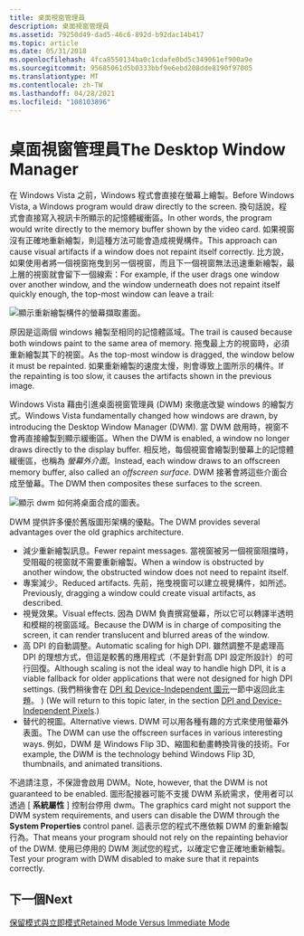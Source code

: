 ```yaml
---
title: 桌面視窗管理員
description: 桌面視窗管理員
ms.assetid: 79250d49-dad5-46c6-892d-b92dac14b417
ms.topic: article
ms.date: 05/31/2018
ms.openlocfilehash: 4fca8550134ba0c1cdafe0bd5c349061ef900a9e
ms.sourcegitcommit: 95685061d5b0333bbf9e6ebd208dde8190f97005
ms.translationtype: MT
ms.contentlocale: zh-TW
ms.lasthandoff: 04/28/2021
ms.locfileid: "108103896"
---
```

# <a name="the-desktop-window-manager"></a><span data-ttu-id="6ef23-103">桌面視窗管理員</span><span class="sxs-lookup"><span data-stu-id="6ef23-103">The Desktop Window Manager</span></span>

<span data-ttu-id="6ef23-104">在 Windows Vista 之前，Windows 程式會直接在螢幕上繪製。</span><span class="sxs-lookup"><span data-stu-id="6ef23-104">Before Windows Vista, a Windows program would draw directly to the screen.</span></span> <span data-ttu-id="6ef23-105">換句話說，程式會直接寫入視訊卡所顯示的記憶體緩衝區。</span><span class="sxs-lookup"><span data-stu-id="6ef23-105">In other words, the program would write directly to the memory buffer shown by the video card.</span></span> <span data-ttu-id="6ef23-106">如果視窗沒有正確地重新繪製，則這種方法可能會造成視覺構件。</span><span class="sxs-lookup"><span data-stu-id="6ef23-106">This approach can cause visual artifacts if a window does not repaint itself correctly.</span></span> <span data-ttu-id="6ef23-107">比方說，如果使用者將一個視窗拖曳到另一個視窗，而且下一個視窗無法迅速重新繪製，最上層的視窗就會留下一個線索：</span><span class="sxs-lookup"><span data-stu-id="6ef23-107">For example, if the user drags one window over another window, and the window underneath does not repaint itself quickly enough, the top-most window can leave a trail:</span></span>

![顯示重新繪製構件的螢幕擷取畫面。](images/graphics04.png)

<span data-ttu-id="6ef23-109">原因是這兩個 windows 繪製至相同的記憶體區域。</span><span class="sxs-lookup"><span data-stu-id="6ef23-109">The trail is caused because both windows paint to the same area of memory.</span></span> <span data-ttu-id="6ef23-110">拖曳最上方的視窗時，必須重新繪製其下的視窗。</span><span class="sxs-lookup"><span data-stu-id="6ef23-110">As the top-most window is dragged, the window below it must be repainted.</span></span> <span data-ttu-id="6ef23-111">如果重新繪製的速度太慢，則會導致上圖所示的構件。</span><span class="sxs-lookup"><span data-stu-id="6ef23-111">If the repainting is too slow, it causes the artifacts shown in the previous image.</span></span>

<span data-ttu-id="6ef23-112">Windows Vista 藉由引進桌面視窗管理員 (DWM) 來徹底改變 windows 的繪製方式。</span><span class="sxs-lookup"><span data-stu-id="6ef23-112">Windows Vista fundamentally changed how windows are drawn, by introducing the Desktop Window Manager (DWM).</span></span> <span data-ttu-id="6ef23-113">當 DWM 啟用時，視窗不會再直接繪製到顯示緩衝區。</span><span class="sxs-lookup"><span data-stu-id="6ef23-113">When the DWM is enabled, a window no longer draws directly to the display buffer.</span></span> <span data-ttu-id="6ef23-114">相反地，每個視窗會繪製到螢幕上的記憶體緩衝區，也稱為 *螢幕外介面*。</span><span class="sxs-lookup"><span data-stu-id="6ef23-114">Instead, each window draws to an offscreen memory buffer, also called an *offscreen surface*.</span></span> <span data-ttu-id="6ef23-115">DWM 接著會將這些介面合成至螢幕。</span><span class="sxs-lookup"><span data-stu-id="6ef23-115">The DWM then composites these surfaces to the screen.</span></span>

![顯示 dwm 如何將桌面合成的圖表。](images/graphics05.png)

<span data-ttu-id="6ef23-117">DWM 提供許多優於舊版圖形架構的優點。</span><span class="sxs-lookup"><span data-stu-id="6ef23-117">The DWM provides several advantages over the old graphics architecture.</span></span>

-   <span data-ttu-id="6ef23-118">減少重新繪製訊息。</span><span class="sxs-lookup"><span data-stu-id="6ef23-118">Fewer repaint messages.</span></span> <span data-ttu-id="6ef23-119">當視窗被另一個視窗阻擋時，受阻礙的視窗就不需要重新繪製。</span><span class="sxs-lookup"><span data-stu-id="6ef23-119">When a window is obstructed by another window, the obstructed window does not need to repaint itself.</span></span>
-   <span data-ttu-id="6ef23-120">專案減少。</span><span class="sxs-lookup"><span data-stu-id="6ef23-120">Reduced artifacts.</span></span> <span data-ttu-id="6ef23-121">先前，拖曳視窗可以建立視覺構件，如所述。</span><span class="sxs-lookup"><span data-stu-id="6ef23-121">Previously, dragging a window could create visual artifacts, as described.</span></span>
-   <span data-ttu-id="6ef23-122">視覺效果。</span><span class="sxs-lookup"><span data-stu-id="6ef23-122">Visual effects.</span></span> <span data-ttu-id="6ef23-123">因為 DWM 負責撰寫螢幕，所以它可以轉譯半透明和模糊的視窗區域。</span><span class="sxs-lookup"><span data-stu-id="6ef23-123">Because the DWM is in charge of compositing the screen, it can render translucent and blurred areas of the window.</span></span>
-   <span data-ttu-id="6ef23-124">高 DPI 的自動調整。</span><span class="sxs-lookup"><span data-stu-id="6ef23-124">Automatic scaling for high DPI.</span></span> <span data-ttu-id="6ef23-125">雖然調整不是處理高 DPI 的理想方式，但這是較舊的應用程式（不是針對高 DPI 設定所設計）的可行回復。</span><span class="sxs-lookup"><span data-stu-id="6ef23-125">Although scaling is not the ideal way to handle high DPI, it is a viable fallback for older applications that were not designed for high DPI settings.</span></span> <span data-ttu-id="6ef23-126"> (我們稍後會在 [DPI 和 Device-Independent 圖元](dpi-and-device-independent-pixels.md)一節中返回此主題。 ) </span><span class="sxs-lookup"><span data-stu-id="6ef23-126">(We will return to this topic later, in the section [DPI and Device-Independent Pixels](dpi-and-device-independent-pixels.md).)</span></span>
-   <span data-ttu-id="6ef23-127">替代的視圖。</span><span class="sxs-lookup"><span data-stu-id="6ef23-127">Alternative views.</span></span> <span data-ttu-id="6ef23-128">DWM 可以用各種有趣的方式來使用螢幕外表面。</span><span class="sxs-lookup"><span data-stu-id="6ef23-128">The DWM can use the offscreen surfaces in various interesting ways.</span></span> <span data-ttu-id="6ef23-129">例如，DWM 是 Windows Flip 3D、縮圖和動畫轉換背後的技術。</span><span class="sxs-lookup"><span data-stu-id="6ef23-129">For example, the DWM is the technology behind Windows Flip 3D, thumbnails, and animated transitions.</span></span>

<span data-ttu-id="6ef23-130">不過請注意，不保證會啟用 DWM。</span><span class="sxs-lookup"><span data-stu-id="6ef23-130">Note, however, that the DWM is not guaranteed to be enabled.</span></span> <span data-ttu-id="6ef23-131">圖形配接器可能不支援 DWM 系統需求，使用者可以透過 [ **系統屬性** ] 控制台停用 dwm。</span><span class="sxs-lookup"><span data-stu-id="6ef23-131">The graphics card might not support the DWM system requirements, and users can disable the DWM through the **System Properties** control panel.</span></span> <span data-ttu-id="6ef23-132">這表示您的程式不應依賴 DWM 的重新繪製行為。</span><span class="sxs-lookup"><span data-stu-id="6ef23-132">That means your program should not rely on the repainting behavior of the DWM.</span></span> <span data-ttu-id="6ef23-133">使用已停用的 DWM 測試您的程式，以確定它會正確地重新繪製。</span><span class="sxs-lookup"><span data-stu-id="6ef23-133">Test your program with DWM disabled to make sure that it repaints correctly.</span></span>

## <a name="next"></a><span data-ttu-id="6ef23-134">下一個</span><span class="sxs-lookup"><span data-stu-id="6ef23-134">Next</span></span>

[<span data-ttu-id="6ef23-135">保留模式與立即模式</span><span class="sxs-lookup"><span data-stu-id="6ef23-135">Retained Mode Versus Immediate Mode</span></span>](retained-mode-versus-immediate-mode.md)

 

 




